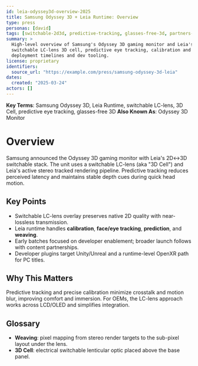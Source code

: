 ```yaml
---
id: leia-odyssey3d-overview-2025
title: Samsung Odyssey 3D + Leia Runtime: Overview
type: press
personas: [david]
tags: [switchable-2d3d, predictive-tracking, glasses-free-3d, partners-oems]
summary: >
  High-level overview of Samsung's Odyssey 3D gaming monitor and Leia's runtime:
  switchable LC-lens 3D cell, predictive eye tracking, calibration and weaving; notes on
  deployment timelines and dev tooling.
license: proprietary
identifiers:
  source_url: "https://example.com/press/samsung-odyssey-3d-leia"
dates:
  created: "2025-03-24"
actors: []
---
```


**Key Terms**: Samsung Odyssey 3D, Leia Runtime, switchable LC-lens, 3D Cell, predictive eye tracking, glasses-free 3D
**Also Known As**: Odyssey 3D Monitor

# Overview

Samsung announced the Odyssey 3D gaming monitor with Leia's 2D↔3D switchable stack.
The unit uses a switchable LC-lens (aka "3D Cell") and Leia's active stereo tracked
rendering pipeline. Predictive tracking reduces perceived latency and maintains stable depth cues
during quick head motion.

## Key Points

- Switchable LC-lens overlay preserves native 2D quality with near-lossless transmission.
- Leia runtime handles **calibration**, **face/eye tracking**, **prediction**, and **weaving**.
- Early batches focused on developer enablement; broader launch follows with content partnerships.
- Developer plugins target Unity/Unreal and a runtime-level OpenXR path for PC titles.

## Why This Matters

Predictive tracking and precise calibration minimize crosstalk and motion blur, improving comfort
and immersion. For OEMs, the LC-lens approach works across LCD/OLED and simplifies integration.

## Glossary

- **Weaving**: pixel mapping from stereo render targets to the sub-pixel layout under the lens.
- **3D Cell**: electrical switchable lenticular optic placed above the base panel.
